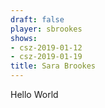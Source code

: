 ```yaml
---
draft: false
player: sbrookes
shows:
- csz-2019-01-12
- csz-2019-01-19
title: Sara Brookes
---
```


Hello World
